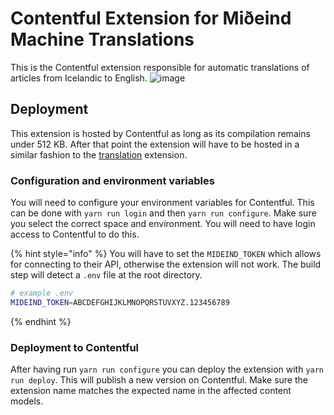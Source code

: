 <!-- gitbook-navigation: "Miðeind" -->
# Contentful Extension for Miðeind Machine Translations

This is the Contentful extension responsible for automatic translations of articles from Icelandic to English.
![image](https://user-images.githubusercontent.com/77672665/117131050-6f5a0b00-ad90-11eb-8483-da5dbadd6929.png)

## Deployment

This extension is hosted by Contentful as long as its compilation remains under 512 KB. After that point the extension will have to be hosted in a similar fashion to the [translation](../translation/README.md) extension.

### Configuration and environment variables

You will need to configure your environment variables for Contentful.
This can be done with `yarn run login` and then `yarn run configure`. Make sure you select the correct space and environment.
You will need to have login access to Contentful to do this.

{% hint style="info" %}
You will have to set the `MIDEIND_TOKEN` which allows for connecting to their API, otherwise the extension will not work.
The build step will detect a `.env` file at the root directory.

```bash
# example .env
MIDEIND_TOKEN=ABCDEFGHIJKLMNOPQRSTUVXYZ.123456789
```

{% endhint %}

### Deployment to Contentful

After having run `yarn run configure` you can deploy the extension with `yarn run deploy`. This will publish a new version on Contentful. Make sure the extension name matches the expected name in the affected content models.
